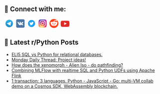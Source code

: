 ## 🔎 Connect with me:
[<img src="https://github.com/bullbesh/bullbesh/blob/main/images/Telegram.png" width="32" height="32" />](https://t.me/bullbesh)
[<img src="https://github.com/bullbesh/bullbesh/blob/main/images/VK.png" width="32" height="32" />](https://vk.com/bullbesh)
[<img src="https://github.com/bullbesh/bullbesh/blob/main/images/Twitter.png" width="32" height="32" />](https://twitter.com/bullbesh1)
[<img src="https://github.com/bullbesh/bullbesh/blob/main/images/Instagram.png" width="32" height="32" />](https://www.instagram.com/bullbesh)
[<img src="https://github.com/bullbesh/bullbesh/blob/main/images/Reddit.png" width="32" height="32" />](https://www.reddit.com/user/bullbesh)
[<img src="https://github.com/bullbesh/bullbesh/blob/main/images/YouTube.png" width="32" height="32" />](https://www.youtube.com/channel/UCtfjRs6uzgq5mfm8S06WTcg)

## 📕 Latest r/Python Posts
<!-- BLOG-POST-LIST:START -->
- [ELI5 SQL vs Python for relational databases.](https://www.reddit.com/r/Python/comments/169dfdl/eli5_sql_vs_python_for_relational_databases/)
- [Monday Daily Thread: Project ideas!](https://www.reddit.com/r/Python/comments/169ci03/monday_daily_thread_project_ideas/)
- [How does the xenomorph - Alien Iso - do pathfinding?](https://www.reddit.com/r/Python/comments/1699v4t/how_does_the_xenomorph_alien_iso_do_pathfinding/)
- [Combining MLFlow with realtime SQL and Python UDFs using Apache Flink](https://www.reddit.com/r/Python/comments/16995nm/combining_mlflow_with_realtime_sql_and_python/)
- [1 transaction: 3 languages. Python - JavaScript - Go: multi-VM collab demo on a Cosmos SDK, WebAssembly blockchain.](https://www.reddit.com/r/Python/comments/1697vj5/1_transaction_3_languages_python_javascript_go/)
<!-- BLOG-POST-LIST:END -->
